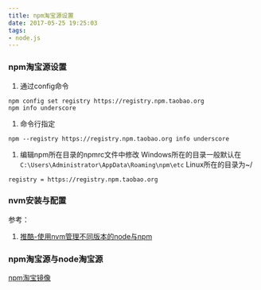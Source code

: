 ```yaml
---
title: npm淘宝源设置
date: 2017-05-25 19:25:03
tags:
- node.js
---
```

### npm淘宝源设置
1. 通过config命令
```
npm config set registry https://registry.npm.taobao.org 
npm info underscore 
```
1. 命令行指定
```
npm --registry https://registry.npm.taobao.org info underscore 
```
1. 编辑npm所在目录的npmrc文件中修改
   Windows所在的目录一般默认在`C:\Users\Administrator\AppData\Roaming\npm\etc`
   Linux所在的目录为~/
```
registry = https://registry.npm.taobao.org
```

### nvm安装与配置
参考：
1. [推酷-使用nvm管理不同版本的node与npm](http://www.tuicool.com/articles/Vzquy2)

### npm淘宝源与node淘宝源
[npm淘宝镜像](http://npm.taobao.org/)